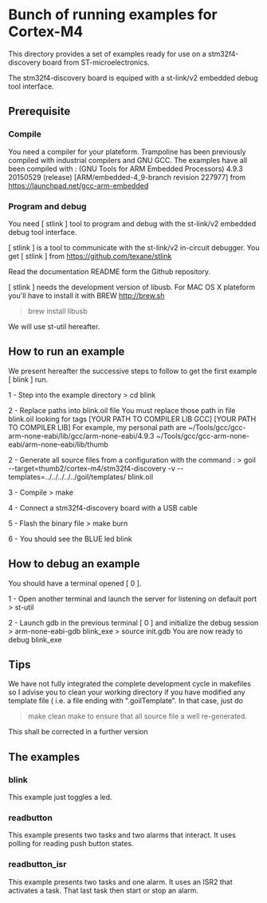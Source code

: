 # Bunch of running examples for Cortex-M4

This directory provides a set of examples ready for use on a 
stm32f4-discovery board from ST-microelectronics.

The stm32f4-discovery board is equiped with a st-link/v2 embedded debug tool interface.

## Prerequisite

### Compile

You need a compiler for your plateform.
Trampoline has been previously compiled with industrial compilers and GNU GCC.
The examples have all been compiled with :
(GNU Tools for ARM Embedded Processors) 4.9.3 20150529 (release) [ARM/embedded-4_9-branch revision 227977]
from https://launchpad.net/gcc-arm-embedded

### Program and debug
 
You need [ stlink ] tool to program and debug with the st-link/v2 embedded debug tool interface.

[ stlink ] is a tool to communicate with the st-link/v2 in-circuit debugger.
You get [ stlink ] from 
https://github.com/texane/stlink

Read the documentation README form the Github repository.

[ stlink ] needs the development version of libusb.
For MAC OS X plateform you'll have to install it with BREW
http://brew.sh

> brew install libusb

We will use st-util hereafter.

## How to run an example

We present hereafter the successive steps to follow to get the first example [ blink ] run.

1 - Step into the example directory
    > cd blink 

2 - Replace paths into blink.oil file
   You must replace those path in file blink.oil looking for tags
    [YOUR PATH TO COMPILER LIB GCC]
    [YOUR PATH TO COMPILER LIB]
    For example, my personal path are
    ~/Tools/gcc/gcc-arm-none-eabi/lib/gcc/arm-none-eabi/4.9.3
    ~/Tools/gcc/gcc-arm-none-eabi/arm-none-eabi/lib/thumb

2 - Generate all source files from a configuration with the command :
    > goil --target=thumb2/cortex-m4/stm32f4-discovery -v --templates=../../../../../goil/templates/ blink.oil

3 - Compile
    > make

4 - Connect a stm32f4-discovery board with a USB cable

5 - Flash the binary file
    > make burn 

6 - You should see the BLUE led blink 

## How to debug an example

You should have a terminal opened [ 0 ].

1 - Open another terminal and launch the server for listening on default port 
    > st-util
    
2 - Launch gdb in the previous terminal [ 0 ] and initialize the debug session
    > arm-none-eabi-gdb blink_exe
    > source init.gdb
You are now ready to debug blink_exe

## Tips

We have not fully integrated the complete development cycle in makefiles so I advise you to clean your working directory 
if you have modified any template file ( i.e. a file ending with ".goilTemplate".
In that case, just do
> make clean
> make
to ensure that all source file a well re-generated.

This shall be corrected in a further version

## The examples

### blink

This example just toggles a led.

### readbutton

This example presents two tasks and two alarms that interact.
It uses polling for reading push button states.

### readbutton_isr

This example presents two tasks and one alarm.
It uses an ISR2 that activates a task. That last task then start or stop an alarm.
